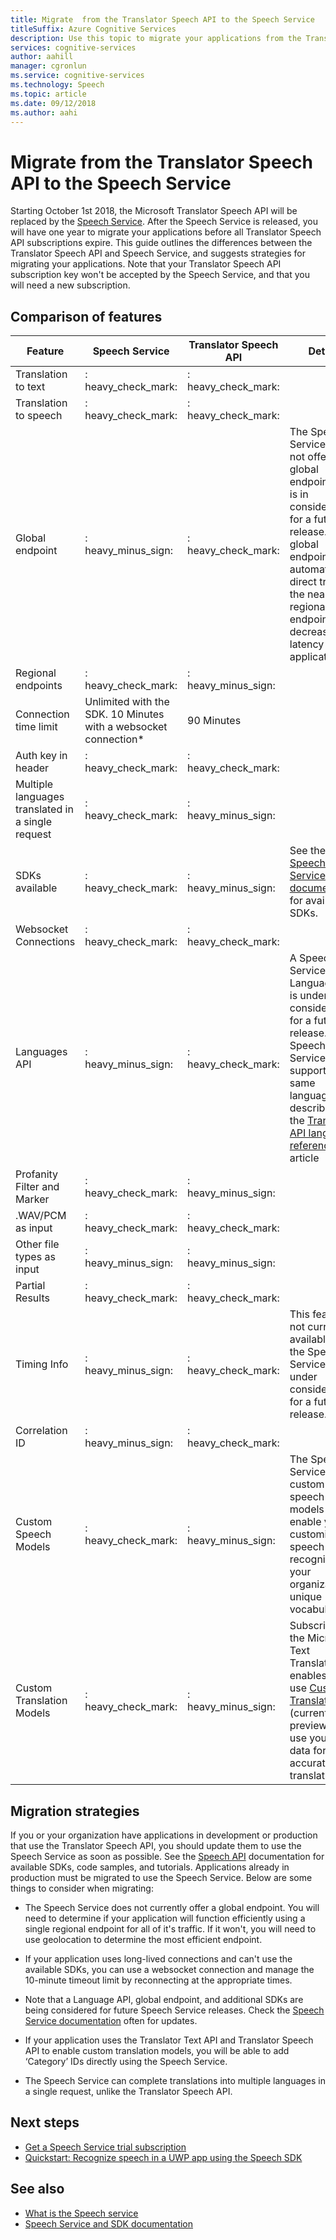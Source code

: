 ```yaml
---
title: Migrate  from the Translator Speech API to the Speech Service
titleSuffix: Azure Cognitive Services
description: Use this topic to migrate your applications from the Translator Speech API to the Speech Service.
services: cognitive-services
author: aahill
manager: cgronlun
ms.service: cognitive-services
ms.technology: Speech
ms.topic: article
ms.date: 09/12/2018
ms.author: aahi
---
```


# Migrate from the Translator Speech API to the Speech Service

Starting October 1st 2018, the Microsoft Translator Speech API will be replaced by the [Speech Service](https://docs.microsoft.com/azure/cognitive-services/Speech-Service/).
After the Speech Service is released, you will have one year to migrate your applications before all Translator Speech API subscriptions expire. This guide outlines the differences between the Translator Speech API and Speech Service, and suggests strategies for migrating your applications. 
Note that your Translator Speech API subscription key won't be accepted by the Speech Service, and that you will need a new subscription.

## Comparison of features

| Feature                                           | Speech Service                                  | Translator Speech API | Details                                                                                                                                                                                                                                                                            |
|---------------------------------------------------|-----------------------------------------------------------------|------------------------------------|------------------------------------------------------------------------------------------------------------------------------------------------------------------------------------------------------------------------------------------------------------------------------------|
| Translation to text                               | : heavy_check_mark:                                              | : heavy_check_mark:                 |                                                                                                                                                                                                                                                                                    |
| Translation to speech                             | : heavy_check_mark:                                              | : heavy_check_mark:                 |                                                                                                                                                                                                                                                                                    |
| Global endpoint                                   | : heavy_minus_sign:                                              | : heavy_check_mark:                 | The Speech Service does not offer a global endpoint, but is in consideration for a future release. A global endpoint can automatically direct traffic to the nearest regional endpoint, decreasing latency in your application.                                                    |
| Regional endpoints                                | : heavy_check_mark:                                              | : heavy_minus_sign:                 |                                                                                                                                                                                                                                                                                    |
| Connection time limit                             | Unlimited with the SDK. 10 Minutes with a websocket connection* | 90 Minutes                         |                                                                                                                                                                                                                                                                                    |
| Auth key in header                                | : heavy_check_mark:                                              | : heavy_check_mark:                 |                                                                                                                                                                                                                                                                                    |
| Multiple languages translated in a single request | : heavy_check_mark:                                              | : heavy_minus_sign:                 |                                                                                                                                                                                                                                                                                    |
| SDKs available                                    | : heavy_check_mark:                                              | : heavy_minus_sign:                 | See the [Speech Service documentation](https://docs.microsoft.com/azure/cognitive-services/Speech-Service/) for available SDKs.                                                                                                                                                    |
| Websocket Connections                             | : heavy_check_mark:                                              | : heavy_check_mark:                 |                                                                                                                                                                                                                                                                                    |
| Languages API                                     | : heavy_minus_sign:                                              | : heavy_check_mark:                 | A Speech Service Languages API is under consideration for a future release. The Speech Service supports the same languages described in the [Translator API languages reference](https://docs.microsoft.com/azure/cognitive-services/translator-speech/languages-reference) article |
| Profanity Filter and Marker                       | : heavy_check_mark:                                              | : heavy_minus_sign:                 |                                                                                                                                                                                                                                                                                    |
| .WAV/PCM as input                                 | : heavy_check_mark:                                              | : heavy_check_mark:                 |                                                                                                                                                                                                                                                                                    |
| Other file types as input                         | : heavy_minus_sign:                                              | : heavy_minus_sign:                 |                                                                                                                                                                                                                                                                                    |
| Partial Results                                   | : heavy_check_mark:                                              | : heavy_check_mark:                 |                                                                                                                                                                                                                                                                                    |
| Timing Info                                       | : heavy_minus_sign:                                              | : heavy_check_mark:                 | This feature is not currently available for the Speech Service, but is under consideration for a future release.                                                                                                                                                                   |
| Correlation ID                                    | : heavy_minus_sign:                                              | : heavy_check_mark:                 |                                                                                                                                                                                                                                                                                    |
| Custom Speech Models                              | : heavy_check_mark:                                              | : heavy_minus_sign:                 | The Speech Service offers custom speech models that enable you to customize speech recognition to your organization’s unique vocabulary.                                                                                                                                           |
| Custom Translation Models                         | : heavy_check_mark:                                              | : heavy_minus_sign:                 | Subscribing to the Microsoft Text Translation API enables you to use [Custom Translator](https://www.microsoft.com/translator/business/customization/) (currently in preview) to use your own data for more accurate translations.                                                 |

## Migration strategies

If you or your organization have applications in development or production that use the Translator Speech API, you should update them to use the Speech Service as soon as possible. See the [Speech API](https://docs.microsoft.com/azure/cognitive-services/Speech-Service/) documentation for available SDKs, code samples, and tutorials.
Applications already in production must be migrated to use the Speech Service. Below are some things to consider when migrating:

* The Speech Service does not currently offer a global endpoint. You will need to determine if your application will function efficiently using a single regional endpoint for all of it's traffic. If it won't, you will need to use geolocation to determine the most efficient endpoint.

* If your application uses long-lived connections and can't use the available SDKs, you can use a websocket connection and manage the 10-minute timeout limit by reconnecting at the appropriate times.

* Note that a Language API, global endpoint, and additional SDKs are being considered for future Speech Service releases. Check the [Speech Service documentation](https://docs.microsoft.com/azure/cognitive-services/Speech-Service/) often for updates.

* If your application uses the Translator Text API and Translator Speech API to enable custom translation models, you will be able to add ‘Category’ IDs directly using the Speech Service.

* The Speech Service can complete translations into multiple languages in a single request, unlike the Translator Speech API.

## Next steps

* [Get a Speech Service trial subscription](https://azure.microsoft.com/cognitive-services/)
* [Quickstart: Recognize speech in a UWP app using the Speech SDK](https://docs.microsoft.com//azure/cognitive-services/speech-service/quickstart-csharp-uwp?branch=pr-en-us-51685)

## See also

* [What is the Speech service](https://docs.microsoft.com/azure/cognitive-services/speech-service/overview)
* [Speech Service and SDK documentation](https://docs.microsoft.com/azure/cognitive-services/speech-service/speech-devices-sdk-qsg)
